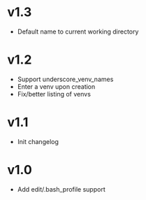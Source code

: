 # v1.3

+ Default name to current working directory

# v1.2

+ Support underscore_venv_names
+ Enter a venv upon creation
+ Fix/better listing of venvs

# v1.1

+ Init changelog


# v1.0

+ Add edit/.bash_profile support
